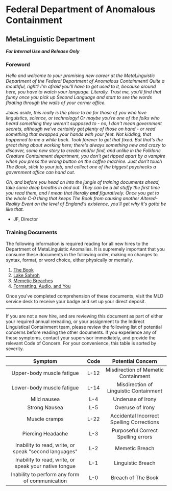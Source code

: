 # Federal Department of Anomalous Containment
## MetaLinguistic Department

***For Internal Use and Release Only***

### Foreword

*Hello and welcome to your promising new career at the MetaLinguistic Department of the Federal Department of Anomalous Containment! Quite a mouthful, right? I'm afraid you'll have to get used to it, because around here, you have to watch your language. Literally. Trust me, you'll find that funny once you pick up Second Language and start to see the words floating through the walls of your corner office.*

*Jokes aside, this really is the place to be for those of you who love linguistics, science, or technology! Or maybe you're one of the folks who heard something they weren't supposed to - no, I don't mean government secrets, although we've certainly got plenty of those on hand - or read something that swapped your hands with your feet. Not kidding, that happened to me a while back. Took forever to get that fixed. But that's the great thing about working here; there's always something new and crazy to discover, some new story to create and/or find, and unlike in the Folkloric Creature Containment department, you don't get ripped apart by a vampire when you press the wrong button on the coffee machine. Just don't touch The Book, stick to your job, and collect one of the biggest paychecks a government office can hand out.*

*Oh, and before you head on into the jungle of training documents ahead, take some deep breaths in and out. They can be a bit stuffy the first time you read them, and I mean that literally **and** figuratively. Once you get to the whole C-0 thing that keeps The Book from causing another Altered-Reality Event on the level of England's existence, you'll get why it's gotta be like that.*
- JF, Director

### Training Documents

The following information is required reading for all new hires to the Department of MetaLinguistic Anomalies. It is supremely important that you consume these documents in the following order, making no changes to syntax, format, or word choice, either physically or mentally.

1. [The Book](TheBook.md)
2. [Lake Sahroh](SorrowLake.md)
3. [Memetic Breaches](Interview.md)
4. [Formatting, Audio, and You](FLStudioPro.md)

Once you've completed comprehension of these documents, visit the MLD service desk to receive your badge and set up your direct deposit.

---

If you are not a new hire, and are reviewing this document as part of either your required annual rereading, or your assignment to the Indirect Linguistical Containment team, please review the following list of potential concerns before reading the other documents. If you experience any of these symptoms, contact your supervisor immediately, and provide the relevant Code of Concern. For your convenience, this table is sorted by severity.

| Symptom   | Code  | Potential Concern |
|:---------:|:-----:|:-----------------:|
| Upper-body muscle fatigue | L-12 | Misdirection of Memetic Containment |
| Lower-body muscle fatigue | L-14 | Misdirection of Linguistic Containment |
| Mild nausea | L-4 | Underuse of Irony |
| Strong Nausea | L-5 | Overuse of Irony |
| Muscle cramps | L-22 | Accidental Incorrect Spelling Corrections |
| Piercing Headache | L-3 | Purposeful Correct Spelling errors |
| Inability to read, write, or speak "second languages" | L-2 | Memetic Breach |
| Inability to read, write, or speak your native tongue | L-1 | Linguistic Breach |
| Inability to perform any form of communication | L-0 | Breach of The Book |